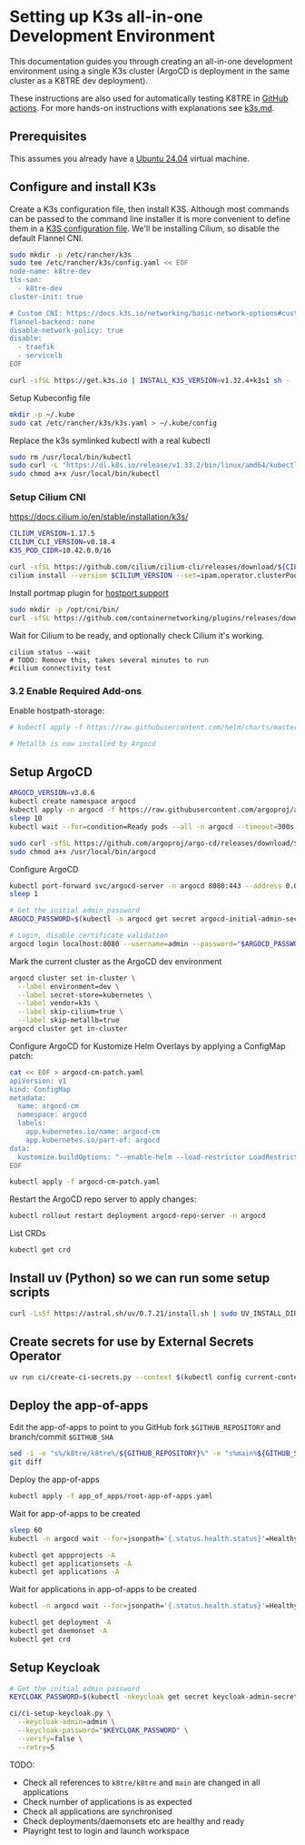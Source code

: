 # Setting up K3s all-in-one Development Environment

This documentation guides you through creating an all-in-one development environment using a single K3s cluster (ArgoCD is deployment in the same cluster as a K8TRE dev deployment).

These instructions are also used for automatically testing K8TRE in [GitHub actions](https://github.com/k8tre/k8tre/actions/workflows/test.yaml).
For more hands-on instructions with explanations see [k3s.md](k3s.md).

## Prerequisites

This assumes you already have a [Ubuntu 24.04](https://ubuntu.com/download/desktop) virtual machine.

## Configure and install K3s

Create a K3s configuration file, then install K3S.
Although most commands can be passed to the command line installer it is more convenient to define them in a [K3S configuration file](https://docs.k3s.io/installation/configuration#configuration-file).
We'll be installing Cilium, so disable the default Flannel CNI.

```bash
sudo mkdir -p /etc/rancher/k3s
sudo tee /etc/rancher/k3s/config.yaml << EOF
node-name: k8tre-dev
tls-san:
  - k8tre-dev
cluster-init: true

# Custom CNI: https://docs.k3s.io/networking/basic-network-options#custom-cni
flannel-backend: none
disable-network-policy: true
disable:
  - traefik
  - servicelb
EOF

curl -sfSL https://get.k3s.io | INSTALL_K3S_VERSION=v1.32.4+k3s1 sh -
```

Setup Kubeconfig file

```bash
mkdir -p ~/.kube
sudo cat /etc/rancher/k3s/k3s.yaml > ~/.kube/config
```

Replace the k3s symlinked kubectl with a real kubectl
```bash
sudo rm /usr/local/bin/kubectl
sudo curl -L "https://dl.k8s.io/release/v1.33.2/bin/linux/amd64/kubectl" -o /usr/local/bin/kubectl
sudo chmod a+x /usr/local/bin/kubectl
```

### Setup Cilium CNI

https://docs.cilium.io/en/stable/installation/k3s/

```bash
CILIUM_VERSION=1.17.5
CILIUM_CLI_VERSION=v0.18.4
K3S_POD_CIDR=10.42.0.0/16

curl -sfSL https://github.com/cilium/cilium-cli/releases/download/${CILIUM_CLI_VERSION}/cilium-linux-amd64.tar.gz | sudo tar -zxvf - -C /usr/local/bin/
cilium install --version $CILIUM_VERSION --set=ipam.operator.clusterPoolIPv4PodCIDRList="$K3S_POD_CIDR" --set cni.chainingMode=portmap
```

Install portmap plugin for [hostport support](https://docs.cilium.io/en/v1.17/installation/cni-chaining-portmap/#k8s-install-portmap)

```bash
sudo mkdir -p /opt/cni/bin/
curl -sfSL https://github.com/containernetworking/plugins/releases/download/v1.7.1/cni-plugins-linux-amd64-v1.7.1.tgz | sudo tar -zxvf - -C /opt/cni/bin/ ./portmap
```

Wait for Cilium to be ready, and optionally check Cilium it's working.
```
cilium status --wait
# TODO: Remove this, takes several minutes to run
#cilium connectivity test
```

### 3.2 Enable Required Add-ons

Enable hostpath-storage:

```bash
# kubectl apply -f https://raw.githubusercontent.com/helm/charts/master/stable/hostpath-provisioner/hostpath-provisioner.yaml

# Metallb is now installed by Argocd
```


## Setup ArgoCD

```bash
ARGOCD_VERSION=v3.0.6
kubectl create namespace argocd
kubectl apply -n argocd -f https://raw.githubusercontent.com/argoproj/argo-cd/$ARGOCD_VERSION/manifests/install.yaml
sleep 10
kubectl wait --for=condition=Ready pods --all -n argocd --timeout=300s

sudo curl -sfSL https://github.com/argoproj/argo-cd/releases/download/$ARGOCD_VERSION/argocd-linux-amd64 -o /usr/local/bin/argocd
sudo chmod a+x /usr/local/bin/argocd
```

Configure ArgoCD

```bash
kubectl port-forward svc/argocd-server -n argocd 8080:443 --address 0.0.0.0 &
sleep 1

# Get the initial admin password
ARGOCD_PASSWORD=$(kubectl -n argocd get secret argocd-initial-admin-secret -o jsonpath="{.data.password}" | base64 -d)

# Login, disable certificate validation
argocd login localhost:8080 --username=admin --password="$ARGOCD_PASSWORD" --insecure
```


Mark the current cluster as the ArgoCD dev environment

```bash
argocd cluster set in-cluster \
  --label environment=dev \
  --label secret-store=kubernetes \
  --label vendor=k3s \
  --label skip-cilium=true \
  --label skip-metallb=true
argocd cluster get in-cluster
```

Configure ArgoCD for Kustomize Helm Overlays by applying a ConfigMap patch:

```bash
cat << EOF > argocd-cm-patch.yaml
apiVersion: v1
kind: ConfigMap
metadata:
  name: argocd-cm
  namespace: argocd
  labels:
    app.kubernetes.io/name: argocd-cm
    app.kubernetes.io/part-of: argocd
data:
  kustomize.buildOptions: "--enable-helm --load-restrictor LoadRestrictionsNone"
EOF

kubectl apply -f argocd-cm-patch.yaml
```

Restart the ArgoCD repo server to apply changes:

```bash
kubectl rollout restart deployment argocd-repo-server -n argocd
```

List CRDs
```bash
kubectl get crd
```

## Install uv (Python) so we can run some setup scripts

```bash
curl -LsSf https://astral.sh/uv/0.7.21/install.sh | sudo UV_INSTALL_DIR="/usr/local/bin" sh
```

## Create secrets for use by External Secrets Operator

```bash
uv run ci/create-ci-secrets.py --context $(kubectl config current-context)
```

## Deploy the app-of-apps

Edit the app-of-apps to point to you GitHub fork `$GITHUB_REPOSITORY` and branch/commit `$GITHUB_SHA`

```bash
sed -i -e "s%/k8tre/k8tre%/${GITHUB_REPOSITORY}%" -e "s%main%${GITHUB_SHA}%" app_of_apps/root-app-of-apps.yaml
git diff
```

Deploy the app-of-apps
```bash
kubectl apply -f app_of_apps/root-app-of-apps.yaml
```

Wait for app-of-apps to be created
```bash
sleep 60
kubectl -n argocd wait --for=jsonpath='{.status.health.status}'=Healthy application root-app-of-apps --timeout=300s
```

```bash
kubectl get appprojects -A
kubectl get applicationsets -A
kubectl get applications -A
```

Wait for applications in app-of-apps to be created
```bash
kubectl -n argocd wait --for=jsonpath='{.status.health.status}'=Healthy application --all --timeout=300s
```

```bash
kubectl get deployment -A
kubectl get daemonset -A
kubectl get crd
```

## Setup Keycloak


```bash
# Get the initial admin password
KEYCLOAK_PASSWORD=$(kubectl -nkeycloak get secret keycloak-admin-secret -o jsonpath='{.data.admin-password}' | base64 -d)

ci/ci-setup-keycloak.py \
  --keycloak-admin=admin \
  --keycloak-password="$KEYCLOAK_PASSWORD" \
  --verify=false \
  --retry=5
```


TODO:
- Check all references to `k8tre/k8tre` and `main` are changed in all applications
- Check number of applications is as expected
- Check all applications are synchronised
- Check deployments/daemonsets etc are healthy and ready
- Playright test to login and launch workspace
